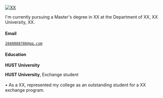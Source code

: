 [![XX](https://img.shields.io/badge/XX-github-blue?logo=github)](https://github.com/XX)

I'm currently pursuing a Master's degree in XX at the Department of XX, XX University, XX.

#### Email  
<code>2040088786@qq.com</code>  

#### Education  
**HUST University**

**HUST University**, Exchange student <br>  
• As a XX, represented my college as an outstanding student for a XX exchange program.  

